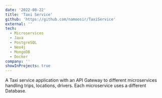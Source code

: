 ```yaml
---
date: '2022-08-22'
title: 'Taxi Service'
github: 'https://github.com/namoosir/TaxiService'
external: ''
tech:
  - Microservices
  - Java
  - PostgreSQL
  - Neo4j
  - MongoDB
  - Docker
company: ''
showInProjects: true
---
```


A Taxi service application with an API Gateway to different microservices handling trips, locations, drivers. Each microservice uses a different Database.
